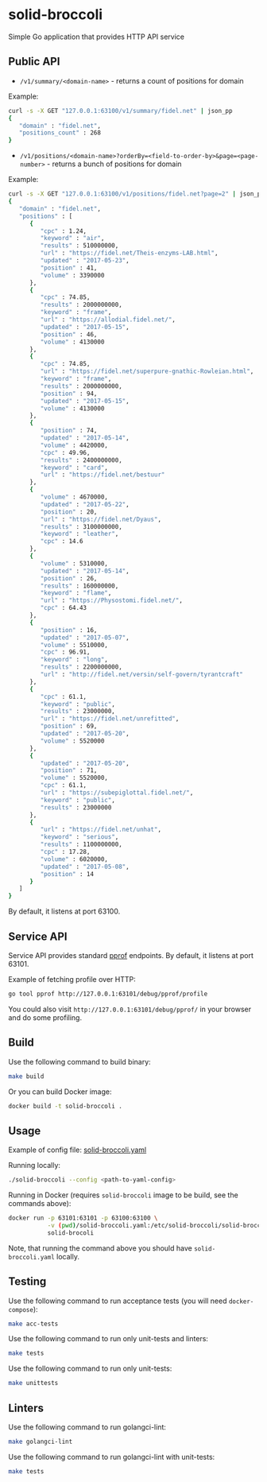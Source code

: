 # solid-broccoli 

Simple Go application that provides HTTP API service

## Public API 

- `/v1/summary/<domain-name>` - returns a count of positions for domain

Example:
```bash
curl -s -X GET "127.0.0.1:63100/v1/summary/fidel.net" | json_pp
{
   "domain" : "fidel.net",
   "positions_count" : 268
}
```

- `/v1/positions/<domain-name>?orderBy=<field-to-order-by>&page=<page-number>` - returns a bunch of
positions for domain 

Example:
```bash
curl -s -X GET "127.0.0.1:63100/v1/positions/fidel.net?page=2" | json_pp
{
   "domain" : "fidel.net",
   "positions" : [
      {
         "cpc" : 1.24,
         "keyword" : "air",
         "results" : 510000000,
         "url" : "https://fidel.net/Theis-enzyms-LAB.html",
         "updated" : "2017-05-23",
         "position" : 41,
         "volume" : 3390000
      },
      {
         "cpc" : 74.85,
         "results" : 2000000000,
         "keyword" : "frame",
         "url" : "https://allodial.fidel.net/",
         "updated" : "2017-05-15",
         "position" : 46,
         "volume" : 4130000
      },
      {
         "cpc" : 74.85,
         "url" : "https://fidel.net/superpure-gnathic-Rowleian.html",
         "keyword" : "frame",
         "results" : 2000000000,
         "position" : 94,
         "updated" : "2017-05-15",
         "volume" : 4130000
      },
      {
         "position" : 74,
         "updated" : "2017-05-14",
         "volume" : 4420000,
         "cpc" : 49.96,
         "results" : 2400000000,
         "keyword" : "card",
         "url" : "https://fidel.net/bestuur"
      },
      {
         "volume" : 4670000,
         "updated" : "2017-05-22",
         "position" : 20,
         "url" : "https://fidel.net/Dyaus",
         "results" : 3100000000,
         "keyword" : "leather",
         "cpc" : 14.6
      },
      {
         "volume" : 5310000,
         "updated" : "2017-05-14",
         "position" : 26,
         "results" : 160000000,
         "keyword" : "flame",
         "url" : "https://Physostomi.fidel.net/",
         "cpc" : 64.43
      },
      {
         "position" : 16,
         "updated" : "2017-05-07",
         "volume" : 5510000,
         "cpc" : 96.91,
         "keyword" : "long",
         "results" : 2200000000,
         "url" : "http://fidel.net/versin/self-govern/tyrantcraft"
      },
      {
         "cpc" : 61.1,
         "keyword" : "public",
         "results" : 23000000,
         "url" : "https://fidel.net/unrefitted",
         "position" : 69,
         "updated" : "2017-05-20",
         "volume" : 5520000
      },
      {
         "updated" : "2017-05-20",
         "position" : 71,
         "volume" : 5520000,
         "cpc" : 61.1,
         "url" : "https://subepiglottal.fidel.net/",
         "keyword" : "public",
         "results" : 23000000
      },
      {
         "url" : "https://fidel.net/unhat",
         "keyword" : "serious",
         "results" : 1100000000,
         "cpc" : 17.28,
         "volume" : 6020000,
         "updated" : "2017-05-08",
         "position" : 14
      }
   ]
}
```

By default, it listens at port 63100.

## Service API

Service API provides standard [pprof](https://golang.org/pkg/net/http/pprof/) endpoints.
By default, it listens at port 63101.

Example of fetching profile over HTTP:
```bash
go tool pprof http://127.0.0.1:63101/debug/pprof/profile
```

You could also visit `http://127.0.0.1:63101/debug/pprof/` in your browser and do some profiling.

## Build 

Use the following command to build binary:

```bash
make build
```

Or you can build Docker image:

```bash 
docker build -t solid-broccoli .
```

## Usage

Example of config file: [solid-broccoli.yaml](solid-broccoli.example.yaml)

Running locally:
```bash
./solid-broccoli --config <path-to-yaml-config>
```

Running in Docker (requires `solid-broccoli` image to be build, see the commands above):
```bash
docker run -p 63101:63101 -p 63100:63100 \
           -v (pwd)/solid-broccoli.yaml:/etc/solid-broccoli/solid-broccoli.yaml \
           solid-brocoli
```

Note, that running the command above you should have `solid-broccoli.yaml` locally.

## Testing

Use the following command to run acceptance tests (you will need `docker-compose`):

```sh
make acc-tests
```

Use the following command to run only unit-tests and linters:

```sh
make tests
```

Use the following command to run only unit-tests:

```sh
make unittests
```

## Linters

Use the following command to run golangci-lint:

```sh
make golangci-lint
```

Use the following command to run golangci-lint with unit-tests:

```sh
make tests
```
